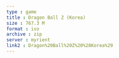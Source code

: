 ```yaml
---
type : game
title : Dragon Ball Z (Korea)
size : 767.3 M
format : iso
archive : zip
server : myrient
link2 : Dragon%20Ball%20Z%20%28Korea%29
---
```

